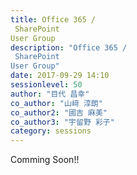 ```yaml
---
title: Office 365 /
 SharePoint
User Group
description: "Office 365 /
 SharePoint
User Group"
date: 2017-09-29 14:10
sessionlevel: 50
author: "目代 昌幸"
co_author: "山﨑 淳朗"
co_author2: "國吉 麻美"
co_author3: "宇留野 彩子"
category: sessions
---
```

Comming Soon!!
